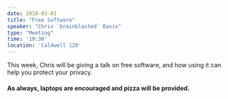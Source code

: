 ```yaml
---
date: 2018-03-01
title: "Free Software"
speaker: "Chris `brainblasted` Davis"
type: "Meeting"
time: '19:30'
location: 'Caldwell 120'
---
```


This week, Chris will be giving a talk on free software, and how using it can help you protect your privacy.

#### As always, laptops are encouraged and pizza will be provided.
